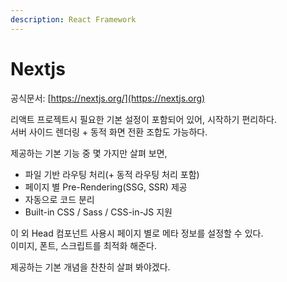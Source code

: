 ```yaml
---
description: React Framework
---
```


# Nextjs

공식문서: [https://nextjs.org/](https://nextjs.org)

리액트 프로젝트시 필요한 기본 설정이 포함되어 있어, 시작하기 편리하다.\
서버 사이드 렌더링 + 동적 화면 전환 조합도 가능하다.

제공하는 기본 기능 중 몇 가지만 살펴 보면,

* 파일 기반 라우팅 처리(+ 동적 라우팅 처리 포함)
* 페이지 별 Pre-Rendering(SSG, SSR) 제공
* 자동으로 코드 분리
* Built-in CSS / Sass / CSS-in-JS 지원&#x20;

이 외 Head 컴포넌트 사용시 페이지 별로 메타 정보를 설정할 수 있다.\
이미지, 폰트, 스크립트를 최적화 해준다.

제공하는 기본 개념을 찬찬히 살펴 봐야겠다.

